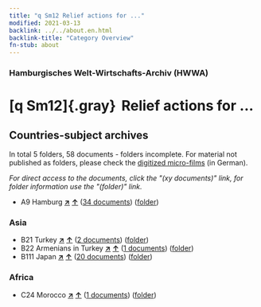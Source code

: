 ```yaml
---
title: "q Sm12 Relief actions for ..."
modified: 2021-03-13
backlink: ../../about.en.html
backlink-title: "Category Overview"
fn-stub: about
---
```


### Hamburgisches Welt-Wirtschafts-Archiv (HWWA)

# [q Sm12]{.gray}&#8201; Relief actions for ...&#160; 







## Countries-subject archives





In total 5 folders, 58 documents - folders incomplete.
For material not published as folders, please check the [digitized micro-films](/film/h1_sh.de.html) (in German).

_For direct access to the documents, click the "(xy documents)" link, for folder information use the "(folder)" link._


- A9 Hamburg [**&nearr;**](../../../geo/i/140905/about.en.html "Hamburg (all folders)") [**&uarr;**](../../../geo/about.en.html#A9 "Country category system") (<a href="https://pm20.zbw.eu/iiifview/folder/sh/140905,160417" title="about: Hamburg : Relief actions for ..." target="_blank">34 documents</a>) ([folder](../../../../folder/sh/1409xx/140905/1604xx/160417/about.en.html))

### Asia

- B21 Turkey [**&nearr;**](../../../geo/i/141111/about.en.html "Turkey (all folders)") [**&uarr;**](../../../geo/about.en.html#B21 "Country category system") (<a href="https://pm20.zbw.eu/iiifview/folder/sh/141111,160417" title="about: Turkey : Relief actions for ..." target="_blank">2 documents</a>) ([folder](../../../../folder/sh/1411xx/141111/1604xx/160417/about.en.html))
- B22 Armenians in Turkey [**&nearr;**](../../../geo/i/141112/about.en.html "Armenians in Turkey (all folders)") [**&uarr;**](../../../geo/about.en.html#B22 "Country category system") (<a href="https://pm20.zbw.eu/iiifview/folder/sh/141112,160417" title="about: Armenians in Turkey : Relief actions for ..." target="_blank">1 documents</a>) ([folder](../../../../folder/sh/1411xx/141112/1604xx/160417/about.en.html))
- B111 Japan [**&nearr;**](../../../geo/i/141272/about.en.html "Japan (all folders)") [**&uarr;**](../../../geo/about.en.html#B111 "Country category system") (<a href="https://pm20.zbw.eu/iiifview/folder/sh/141272,160417" title="about: Japan : Relief actions for ..." target="_blank">20 documents</a>) ([folder](../../../../folder/sh/1412xx/141272/1604xx/160417/about.en.html))

### Africa

- C24 Morocco [**&nearr;**](../../../geo/i/141356/about.en.html "Morocco (all folders)") [**&uarr;**](../../../geo/about.en.html#C24 "Country category system") (<a href="https://pm20.zbw.eu/iiifview/folder/sh/141356,160417" title="about: Morocco : Relief actions for ..." target="_blank">1 documents</a>) ([folder](../../../../folder/sh/1413xx/141356/1604xx/160417/about.en.html))








